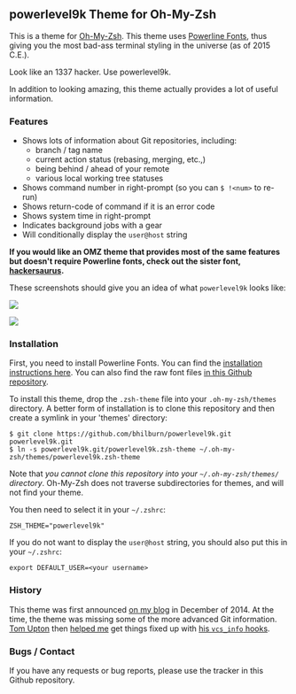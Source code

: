 ## powerlevel9k Theme for Oh-My-Zsh

This is a theme for [Oh-My-Zsh](https://github.com/robbyrussell/oh-my-zsh). This
theme uses [Powerline Fonts](https://github.com/Lokaltog/powerline-fonts), thus
giving you the most bad-ass terminal styling in the universe (as of 2015 C.E.).

Look like an 1337 hacker. Use powerlevel9k.

In addition to looking amazing, this theme actually provides a lot of useful
information.

### Features

* Shows lots of information about Git repositories, including:
    * branch / tag name
    * current action status (rebasing, merging, etc.,)
    * being behind / ahead of your remote
    * various local working tree statuses
* Shows command number in right-prompt (so you can `$ !<num>` to re-run)
* Shows return-code of command if it is an error code
* Shows system time in right-prompt
* Indicates background jobs with a gear
* Will conditionally display the `user@host` string

**If you would like an OMZ theme that provides most of the same features but
doesn't require Powerline fonts, check out the sister font,
[hackersaurus](https://github.com/bhilburn/hackersaurus).**

These screenshots should give you an idea of what `powerlevel9k` looks like:

![](http://bhilburn.org/content/images/2014/12/powerlevel9k.png)

![](http://bhilburn.org/content/images/2015/01/pl9k-improved.png)


### Installation

First, you need to install Powerline Fonts. You can find the [installation
instructions
here](https://powerline.readthedocs.org/en/latest/installation/linux.html#fonts-installation).
You can also find the raw font files [in this Github
repository](https://github.com/powerline/fonts).

To install this theme, drop the `.zsh-theme` file into your `.oh-my-zsh/themes`
directory. A better form of installation is to clone this repository and then
create a symlink in your 'themes' directory:

    $ git clone https://github.com/bhilburn/powerlevel9k.git powerlevel9k.git
    $ ln -s powerlevel9k.git/powerlevel9k.zsh-theme ~/.oh-my-zsh/themes/powerlevel9k.zsh-theme

Note that *you cannot clone this repository into your `~/.oh-my-zsh/themes/` directory*.
Oh-My-Zsh does not traverse subdirectories for themes, and will not find your theme.

You then need to select it in your `~/.zshrc`:

    ZSH_THEME="powerlevel9k"

If you do not want to display the `user@host` string, you should also put this
in your `~/.zshrc`:

    export DEFAULT_USER=<your username>

### History

This theme was first announced [on my blog](http://bhilburn.org/powerlevel9k-oh-my-zsh-theme/) in December of 2014. At
the time, the theme was missing some of the more advanced Git information. [Tom Upton](http://www.thomasupton.com/) then [helped me](http://bhilburn.org/powerlevel9k-improved-git-repo-information/) get things
fixed up with [his `vcs_info` hooks](https://github.com/tupton/dotfiles/blob/master/zsh/zshrc).

### Bugs / Contact

If you have any requests or bug reports, please use the tracker in this Github
repository.

